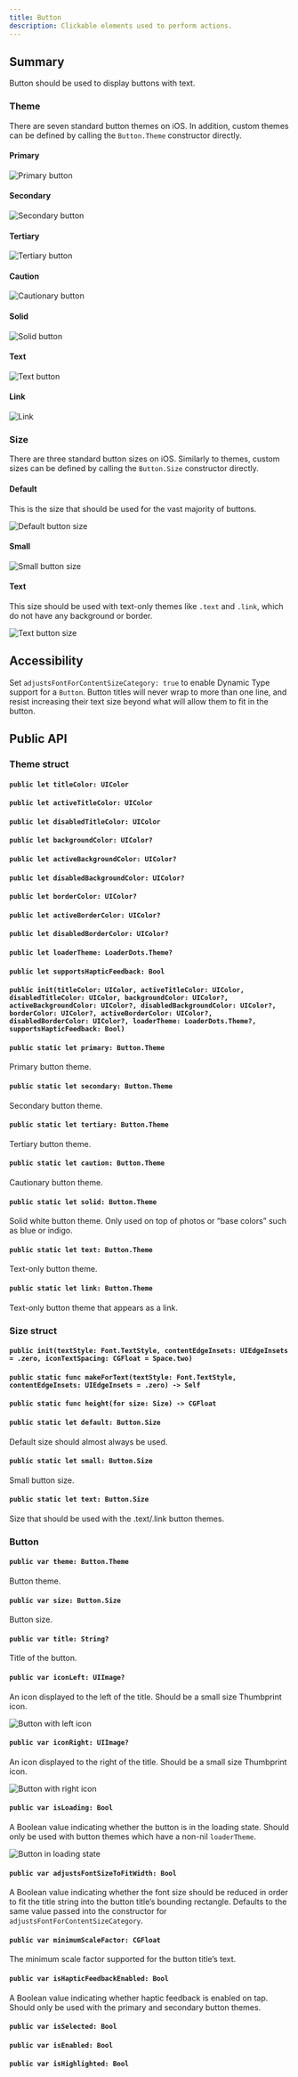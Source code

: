 ```yaml
---
title: Button
description: Clickable elements used to perform actions.
---
```

## Summary

Button should be used to display buttons with text.

### Theme

There are seven standard button themes on iOS. In addition, custom themes can be defined by calling the `Button.Theme` constructor directly.

#### Primary

![Primary button](/img/primary.png)

#### Secondary

![Secondary button](/img/secondary.png)

#### Tertiary

![Tertiary button](/img/tertiary.png)

#### Caution

![Cautionary button](/img/caution.png)

#### Solid

![Solid button](/img/solid.png)

#### Text

![Text button](/img/text.png)

#### Link

![Link](/img/link.png)

### Size

There are three standard button sizes on iOS. Similarly to themes, custom sizes can be defined by calling the `Button.Size` constructor directly.

#### Default

This is the size that should be used for the vast majority of buttons.

![Default button size](/img/default.png)

#### Small

![Small button size](/img/small.png)

#### Text

This size should be used with text-only themes like `.text` and `.link`, which do not have any background or border.

![Text button size](/img/text.png)

## Accessibility

Set `adjustsFontForContentSizeCategory: true` to enable Dynamic Type support for a `Button`. Button titles will never wrap to more than one line, and resist increasing their text size beyond what will allow them to fit in the button.

## Public API

### Theme struct

#### `public let titleColor: UIColor`

#### `public let activeTitleColor: UIColor`

#### `public let disabledTitleColor: UIColor`

#### `public let backgroundColor: UIColor?`

#### `public let activeBackgroundColor: UIColor?`

#### `public let disabledBackgroundColor: UIColor?`

#### `public let borderColor: UIColor?`

#### `public let activeBorderColor: UIColor?`

#### `public let disabledBorderColor: UIColor?`

#### `public let loaderTheme: LoaderDots.Theme?`

#### `public let supportsHapticFeedback: Bool`

#### `public init(titleColor: UIColor, activeTitleColor: UIColor, disabledTitleColor: UIColor, backgroundColor: UIColor?, activeBackgroundColor: UIColor?, disabledBackgroundColor: UIColor?, borderColor: UIColor?, activeBorderColor: UIColor?, disabledBorderColor: UIColor?, loaderTheme: LoaderDots.Theme?, supportsHapticFeedback: Bool)`

#### `public static let primary: Button.Theme`

Primary button theme.

#### `public static let secondary: Button.Theme`

Secondary button theme.

#### `public static let tertiary: Button.Theme`

Tertiary button theme.

#### `public static let caution: Button.Theme`

Cautionary button theme.

#### `public static let solid: Button.Theme`

Solid white button theme. Only used on top of photos or “base colors” such as blue or indigo.

#### `public static let text: Button.Theme`

Text-only button theme.

#### `public static let link: Button.Theme`

Text-only button theme that appears as a link.

### Size struct

#### `public init(textStyle: Font.TextStyle, contentEdgeInsets: UIEdgeInsets = .zero, iconTextSpacing: CGFloat = Space.two)`

#### `public static func makeForText(textStyle: Font.TextStyle, contentEdgeInsets: UIEdgeInsets = .zero) -> Self`

#### `public static func height(for size: Size) -> CGFloat`

#### `public static let default: Button.Size`

Default size should almost always be used.

#### `public static let small: Button.Size`

Small button size.

#### `public static let text: Button.Size`

Size that should be used with the .text/.link button themes.

### Button

#### `public var theme: Button.Theme`

Button theme.

#### `public var size: Button.Size`

Button size.

#### `public var title: String?`

Title of the button.

#### `public var iconLeft: UIImage?`

An icon displayed to the left of the title. Should be a small size Thumbprint icon.

![Button with left icon](/img/iconLeft.png)

#### `public var iconRight: UIImage?`

An icon displayed to the right of the title. Should be a small size Thumbprint icon.

![Button with right icon](/img/iconRight.png)

#### `public var isLoading: Bool`

A Boolean value indicating whether the button is in the loading state. Should only be used with button themes which have a non-nil `loaderTheme`.

![Button in loading state](/img/loading.png)

#### `public var adjustsFontSizeToFitWidth: Bool`

A Boolean value indicating whether the font size should be reduced in order to fit the title string into the button title’s bounding rectangle. Defaults to the same value passed into the constructor for `adjustsFontForContentSizeCategory`.

#### `public var minimumScaleFactor: CGFloat`

The minimum scale factor supported for the button title’s text.

#### `public var isHapticFeedbackEnabled: Bool`

A Boolean value indicating whether haptic feedback is enabled on tap. Should only be used with the primary and secondary button themes.

#### `public var isSelected: Bool`

#### `public var isEnabled: Bool`

#### `public var isHighlighted: Bool`
